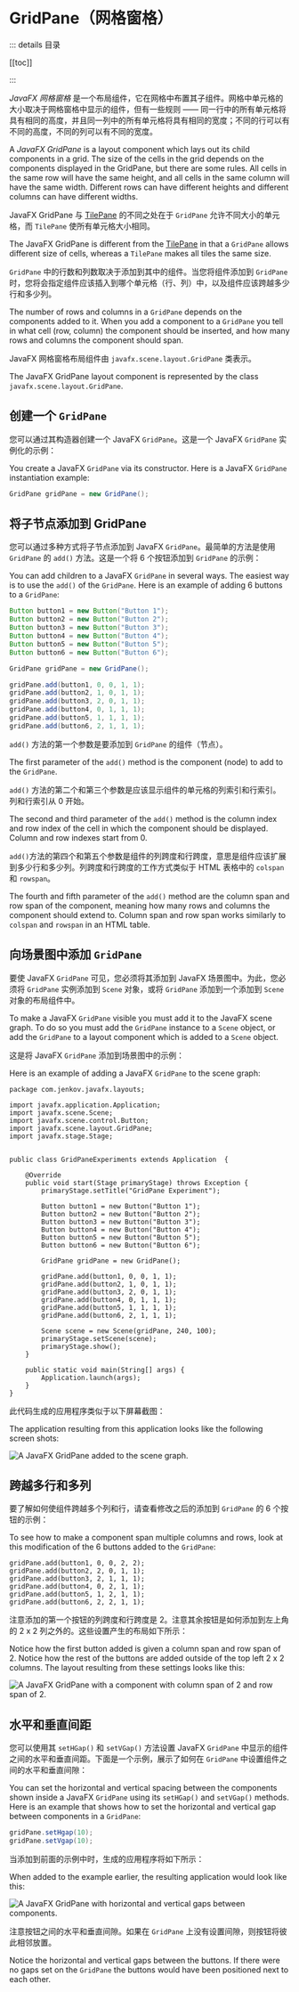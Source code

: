 # GridPane（网格窗格）

::: details 目录

[[toc]]

:::

_JavaFX 网格窗格_ 是一个布局组件，它在网格中布置其子组件。网格中单元格的大小取决于网格窗格中显示的组件，但有一些规则 —— 同一行中的所有单元格将具有相同的高度，并且同一列中的所有单元格将具有相同的宽度；不同的行可以有不同的高度，不同的列可以有不同的宽度。

A _JavaFX GridPane_ is a layout component which lays out its child components in a grid. The size of the cells in the grid depends on the components displayed in the GridPane, but there are some rules. All cells in the same row will have the same height, and all cells in the same column will have the same width. Different rows can have different heights and different columns can have different widths.

JavaFX GridPane 与 [TilePane](http://tutorials.jenkov.com/javafx/tilepane.html) 的不同之处在于 `GridPane` 允许不同大小的单元格，而 `TilePane` 使所有单元格大小相同。

The JavaFX GridPane is different from the [TilePane](http://tutorials.jenkov.com/javafx/tilepane.html) in that a `GridPane` allows different size of cells, whereas a `TilePane` makes all tiles the same size.

`GridPane` 中的行数和列数取决于添加到其中的组件。当您将组件添加到 `GridPane` 时，您将会指定组件应该插入到哪个单元格（行、列）中，以及组件应该跨越多少行和多少列。

The number of rows and columns in a `GridPane` depends on the components added to it. When you add a component to a `GridPane` you tell in what cell (row, column) the component should be inserted, and how many rows and columns the component should span.

JavaFX 网格窗格布局组件由 `javafx.scene.layout.GridPane` 类表示。

The JavaFX GridPane layout component is represented by the class `javafx.scene.layout.GridPane`.

## 创建一个 `GridPane`

您可以通过其构造器创建一个 JavaFX `GridPane`。这是一个 JavaFX `GridPane` 实例化的示例：

You create a JavaFX `GridPane` via its constructor. Here is a JavaFX `GridPane` instantiation example:

```java
GridPane gridPane = new GridPane();
```

## 将子节点添加到 GridPane

您可以通过多种方式将子节点添加到 JavaFX `GridPane`。最简单的方法是使用 `GridPane` 的 `add()` 方法。这是一个将 6 个按钮添加到 `GridPane` 的示例：

You can add children to a JavaFX `GridPane` in several ways. The easiest way is to use the `add()` of the `GridPane`. Here is an example of adding 6 buttons to a `GridPane`:

```java
Button button1 = new Button("Button 1");
Button button2 = new Button("Button 2");
Button button3 = new Button("Button 3");
Button button4 = new Button("Button 4");
Button button5 = new Button("Button 5");
Button button6 = new Button("Button 6");

GridPane gridPane = new GridPane();

gridPane.add(button1, 0, 0, 1, 1);
gridPane.add(button2, 1, 0, 1, 1);
gridPane.add(button3, 2, 0, 1, 1);
gridPane.add(button4, 0, 1, 1, 1);
gridPane.add(button5, 1, 1, 1, 1);
gridPane.add(button6, 2, 1, 1, 1);
```

`add()` 方法的第一个参数是要添加到 `GridPane` 的组件（节点）。

The first parameter of the `add()` method is the component (node) to add to the `GridPane`.

`add()` 方法的第二个和第三个参数是应该显示组件的单元格的列索引和行索引。 列和行索引从 0 开始。

The second and third parameter of the `add()` method is the column index and row index of the cell in which the component should be displayed. Column and row indexes start from 0.

`add()`方法的第四个和第五个参数是组件的列跨度和行跨度，意思是组件应该扩展到多少行和多少列。列跨度和行跨度的工作方式类似于 HTML 表格中的 `colspan` 和 `rowspan`。

The fourth and fifth parameter of the `add()` method are the column span and row span of the component, meaning how many rows and columns the component should extend to. Column span and row span works similarly to `colspan` and `rowspan` in an HTML table.

## 向场景图中添加 `GridPane`

要使 JavaFX `GridPane` 可见，您必须将其添加到 JavaFX 场景图中。为此，您必须将 `GridPane` 实例添加到 `Scene` 对象，或将 `GridPane` 添加到一个添加到 `Scene` 对象的布局组件中。

To make a JavaFX `GridPane` visible you must add it to the JavaFX scene graph. To do so you must add the `GridPane` instance to a `Scene` object, or add the `GridPane` to a layout component which is added to a `Scene` object.

这是将 JavaFX `GridPane` 添加到场景图中的示例：

Here is an example of adding a JavaFX `GridPane` to the scene graph:

```java{32}
package com.jenkov.javafx.layouts;

import javafx.application.Application;
import javafx.scene.Scene;
import javafx.scene.control.Button;
import javafx.scene.layout.GridPane;
import javafx.stage.Stage;


public class GridPaneExperiments extends Application  {

    @Override
    public void start(Stage primaryStage) throws Exception {
        primaryStage.setTitle("GridPane Experiment");

        Button button1 = new Button("Button 1");
        Button button2 = new Button("Button 2");
        Button button3 = new Button("Button 3");
        Button button4 = new Button("Button 4");
        Button button5 = new Button("Button 5");
        Button button6 = new Button("Button 6");

        GridPane gridPane = new GridPane();

        gridPane.add(button1, 0, 0, 1, 1);
        gridPane.add(button2, 1, 0, 1, 1);
        gridPane.add(button3, 2, 0, 1, 1);
        gridPane.add(button4, 0, 1, 1, 1);
        gridPane.add(button5, 1, 1, 1, 1);
        gridPane.add(button6, 2, 1, 1, 1);

        Scene scene = new Scene(gridPane, 240, 100);
        primaryStage.setScene(scene);
        primaryStage.show();
    }

    public static void main(String[] args) {
        Application.launch(args);
    }
}
```

此代码生成的应用程序类似于以下屏幕截图：

The application resulting from this application looks like the following screen shots:

![A JavaFX GridPane added to the scene graph.](http://tutorials.jenkov.com/images/java-javafx/javafx-gridpane-1.png)

## 跨越多行和多列

要了解如何使组件跨越多个列和行，请查看修改之后的添加到 `GridPane` 的 6 个按钮的示例：

To see how to make a component span multiple columns and rows, look at this modification of the 6 buttons added to the `GridPane`:

```java{1}
gridPane.add(button1, 0, 0, 2, 2);
gridPane.add(button2, 2, 0, 1, 1);
gridPane.add(button3, 2, 1, 1, 1);
gridPane.add(button4, 0, 2, 1, 1);
gridPane.add(button5, 1, 2, 1, 1);
gridPane.add(button6, 2, 2, 1, 1);
```

注意添加的第一个按钮的列跨度和行跨度是 2。注意其余按钮是如何添加到左上角的 2 x 2 列之外的。这些设置产生的布局如下所示：

Notice how the first button added is given a column span and row span of 2. Notice how the rest of the buttons are added outside of the top left 2 x 2 columns. The layout resulting from these settings looks like this:

![A JavaFX GridPane with a component with column span of 2 and row span of 2.](http://tutorials.jenkov.com/images/java-javafx/javafx-gridpane-3.png)

## 水平和垂直间距

您可以使用其 `setHGap()` 和 `setVGap()` 方法设置 JavaFX `GridPane` 中显示的组件之间的水平和垂直间距。下面是一个示例，展示了如何在 `GridPane` 中设置组件之间的水平和垂直间隙：

You can set the horizontal and vertical spacing between the components shown inside a JavaFX `GridPane` using its `setHGap()` and `setVGap()` methods. Here is an example that shows how to set the horizontal and vertical gap between components in a `GridPane`:

```java
gridPane.setHgap(10);
gridPane.setVgap(10);
```

当添加到前面的示例中时，生成的应用程序将如下所示：

When added to the example earlier, the resulting application would look like this:

![A JavaFX GridPane with horizontal and vertical gaps between components.](http://tutorials.jenkov.com/images/java-javafx/javafx-gridpane-2.png)

注意按钮之间的水平和垂直间隙。如果在 `GridPane` 上没有设置间隙，则按钮将彼此相邻放置。

Notice the horizontal and vertical gaps between the buttons. If there were no gaps set on the `GridPane` the buttons would have been positioned next to each other.
